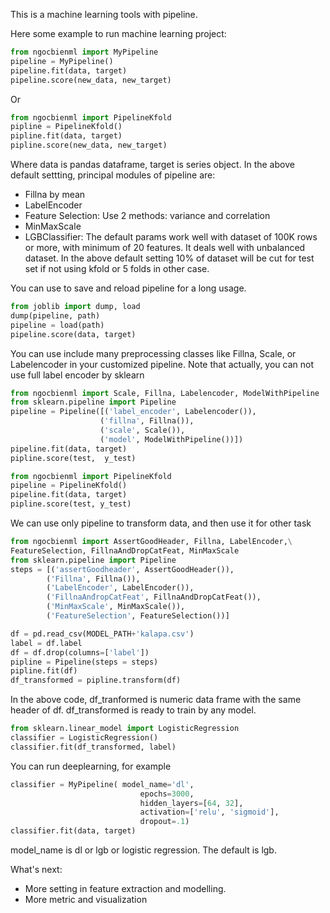 This is a machine learning tools with pipeline.

Here some example to run machine learning project:

```python
from ngocbienml import MyPipeline
pipeline = MyPipeline()
pipeline.fit(data, target)
pipeline.score(new_data, new_target)
```
Or 
```python
from ngocbienml import PipelineKfold
pipline = PipelineKfold()
pipline.fit(data, target)
pipline.score(new_data, new_target)
```
Where data is pandas dataframe, target is series object.
In the above default settting, principal modules of pipeline are:
- Fillna by mean
- LabelEncoder
- Feature Selection: Use 2 methods: variance and correlation
- MinMaxScale
- LGBClassifier: The default params work well with dataset of 100K rows or more, with minimum of 
20 features. It deals well with unbalanced dataset.
In the above default setting 10% of dataset will be cut for test set if not using kfold or
5 folds in other case.

You can use to save and reload pipeline for a long usage.
```python
from joblib import dump, load
dump(pipeline, path)
pipeline = load(path)
pipeline.score(data, target)
```
You can use include many preprocessing classes  like Fillna, Scale, or Labelencoder 
in your customized pipeline. Note that actually, 
you can not use full label encoder by sklearn

```python
from ngocbienml import Scale, Fillna, Labelencoder, ModelWithPipeline
from sklearn.pipeline import Pipeline
pipeline = Pipeline([('label_encoder', Labelencoder()),
                    ('fillna', Fillna()), 
                    ('scale', Scale()),
                    ('model', ModelWithPipeline())])
pipeline.fit(data, target)
pipline.score(test,  y_test)
```


```python
from ngocbienml import PipelineKfold
pipeline = PipelineKfold()
pipeline.fit(data, target)
pipline.score(test, y_test)
```
We can use only pipeline to transform data, and then use it for other task
```python
from ngocbienml import AssertGoodHeader, Fillna, LabelEncoder,\
FeatureSelection, FillnaAndDropCatFeat, MinMaxScale
from sklearn.pipeline import Pipeline
steps = [('assertGoodheader', AssertGoodHeader()),
        ('Fillna', Fillna()),
        ('LabelEncoder', LabelEncoder()),
        ('FillnaAnđropCatFeat', FillnaAndDropCatFeat()),
        ('MinMaxScale', MinMaxScale()),
        ('FeatureSelection', FeatureSelection())]

df = pd.read_csv(MODEL_PATH+'kalapa.csv')
label = df.label
df = df.drop(columns=['label'])
pipline = Pipeline(steps = steps)
pipline.fit(df)
df_transformed = pipline.transform(df)
```
In the above code, df_tranformed is numeric data frame with the same header of 
df. df_transformed is ready to train by any model.
```python
from sklearn.linear_model import LogisticRegression
classifier = LogisticRegression()
classifier.fit(df_transformed, label)
```
You can run deeplearning, for example

```python
classifier = MyPipeline( model_name='dl', 
                             epochs=3000,
                             hidden_layers=[64, 32], 
                             activation=['relu', 'sigmoid'],
                             dropout=.1)
classifier.fit(data, target)
```
model_name is dl or lgb or logistic regression. The default is lgb.

What's next:
- More setting in feature extraction and modelling.
- More metric and visualization